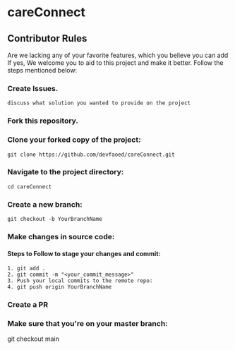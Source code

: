 # careConnect

## Contributor Rules
Are we lacking any of your favorite features, which you believe you can add If yes, We welcome you to aid to this project and make it better. Follow the steps mentioned below:

### Create Issues.
`discuss what solution you wanted to provide on the project`

### Fork this repository.

### Clone your forked copy of the project:
`git clone https://github.com/devfaoed/careConnect.git`

### Navigate to the project directory:
`cd careConnect`

### Create a new branch:
`git checkout -b YourBranchName`

### Make changes in source code:
 
 #### Steps to Follow to stage your changes and commit:
    
    1. git add .
    2. git commit -m "<your_commit_message>"
    3. Push your local commits to the remote repo:
    4. git push origin YourBranchName


### Create a PR

### Make sure that you're on your master branch:
git checkout main

